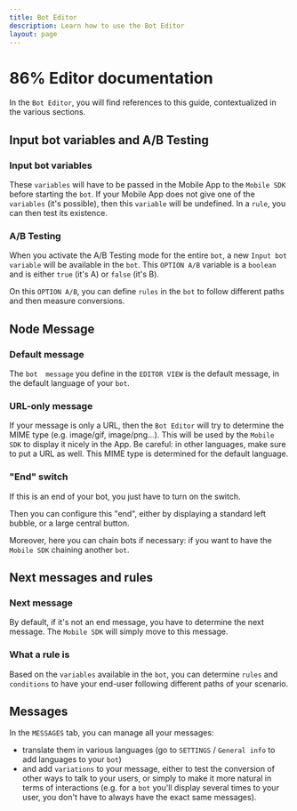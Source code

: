 ```yaml
---
title: Bot Editor
description: Learn how to use the Bot Editor
layout: page
---
```


# 86% Editor documentation

In the `Bot Editor`, you will find references to this guide, contextualized in the various sections.

## <a name="botvars-ab"></a>Input bot variables and A/B Testing

### Input bot variables
These `variables` will have to be passed in the Mobile App to the `Mobile SDK` before starting the `bot`.
If your Mobile App does not give one of the `variables` (it's possible), then this `variable` will be undefined. In a `rule`, you can then test its existence.

### A/B Testing
When you activate the A/B Testing mode for the entire `bot`, a new `Input bot variable` will be available in the `bot`.
This `OPTION A/B` variable is a `boolean` and is either `true` (it's A) or `false` (it's B).

On this `OPTION A/B`, you can define `rules` in the `bot` to follow different paths and then measure conversions.

## <a name="node-message"></a>Node Message

### Default message
The `bot  message` you define in the `EDITOR VIEW` is the default message, in the default language of your `bot`.

### URL-only message
If your message is only a URL, then the `Bot Editor` will try to determine the MIME type (e.g. image/gif, image/png...).
This will be used by the `Mobile SDK` to display it nicely in the App.
Be careful: in other languages, make sure to put a URL as well. This MIME type is determined for the default language.

### "End" switch
If this is an end of your bot, you just have to turn on the switch.

Then you can configure this "end", either by displaying a standard left bubble, or a large central button.

Moreover, here you can chain bots if necessary: if you want to have the `Mobile SDK` chaining another `bot`.

## <a name="next-messages-rules"></a>Next messages and rules

### Next message
By default, if it's not an end message, you have to determine the next message. The `Mobile SDK` will simply move to this message.

### What a rule is
Based on the `variables` available in the `bot`, you can determine `rules` and `conditions` to have your end-user following different paths of your scenario.

## <a name="messages"></a>Messages
In the `MESSAGES` tab, you can manage all your messages:
* translate them in various languages (go to `SETTINGS` / `General info` to add languages to your `bot`)
* and add `variations` to your message, either to test the conversion of other ways to talk to your users, or simply to make it more natural in terms of interactions (e.g. for a `bot` you'll display several times to your user, you don't have to always have the exact same messages).
